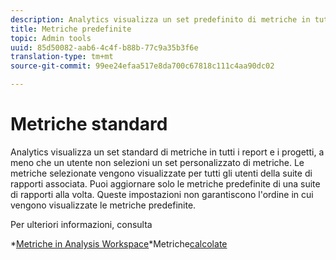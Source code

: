 ```yaml
---
description: Analytics visualizza un set predefinito di metriche in tutti i report di conversione, a meno che un utente non selezioni un set personalizzato di metriche. Le metriche selezionate vengono visualizzate per tutti gli utenti della suite di rapporti associata. Puoi aggiornare solo le metriche predefinite di una suite di rapporti alla volta. Queste impostazioni non garantiscono l'ordine in cui vengono visualizzate le metriche predefinite.
title: Metriche predefinite
topic: Admin tools
uuid: 85d50082-aab6-4c4f-b88b-77c9a35b3f6e
translation-type: tm+mt
source-git-commit: 99ee24efaa517e8da700c67818c111c4aa90dc02

---
```



# Metriche standard

Analytics visualizza un set standard di metriche in tutti i report e i progetti, a meno che un utente non selezioni un set personalizzato di metriche. Le metriche selezionate vengono visualizzate per tutti gli utenti della suite di rapporti associata. Puoi aggiornare solo le metriche predefinite di una suite di rapporti alla volta. Queste impostazioni non garantiscono l'ordine in cui vengono visualizzate le metriche predefinite.

Per ulteriori informazioni, consulta

*[Metriche in Analysis Workspace](/help/analyze/analysis-workspace/components/apply-create-metrics.md)*Metriche[calcolate](/help/components/c-calcmetrics/cm-overview.md)
